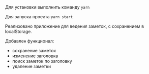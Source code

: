 Для установки выполнить команду
`yarn`

Для запуска проекта
`yarn start`

Реализовано приложение для ведения заметок, с сохранением в localStorage.

Добавлен функционал:
- сохранение заметок
- изменение заголовка
- поиск заметок по заголовку
- удаление заметки